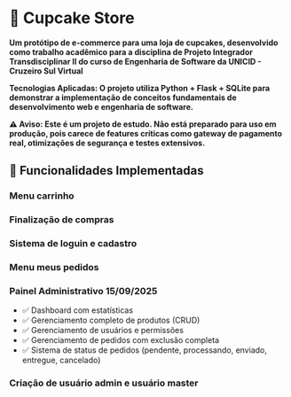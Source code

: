 # **🍪 Cupcake Store**



**Um protótipo de e-commerce para uma loja de cupcakes, desenvolvido como trabalho acadêmico para a disciplina de Projeto Integrador Transdisciplinar II do curso de Engenharia de Software da UNICID - Cruzeiro Sul Virtual**



**Tecnologias Aplicadas: O projeto utiliza Python + Flask + SQLite para demonstrar a implementação de conceitos fundamentais de desenvolvimento web e engenharia de software.**



**⚠️ Aviso: Este é um projeto de estudo. Não está preparado para uso em produção, pois carece de features críticas como gateway de pagamento real, otimizações de segurança e testes extensivos.**



## 🚀 Funcionalidades Implementadas

### Menu carrinho 

### Finalização de compras 

### Sistema de loguin e cadastro  

### Menu meus pedidos

### Painel Administrativo 15/09/2025
- ✅ Dashboard com estatísticas
- ✅ Gerenciamento completo de produtos (CRUD)
- ✅ Gerenciamento de usuários e permissões
- ✅ Gerenciamento de pedidos com exclusão completa
- ✅ Sistema de status de pedidos (pendente, processando, enviado, entregue, cancelado)

### Criação de usuário admin e usuário master 